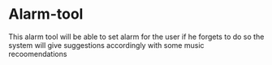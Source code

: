 # Alarm-tool
This alarm tool will be able to set alarm for the user if he forgets to do so the system will give suggestions accordingly with some music recoomendations
